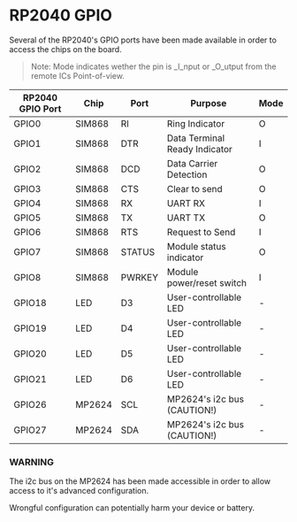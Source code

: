 # RP2040 GPIO

Several of the RP2040's GPIO ports have been made available in order to access the chips on the board.

> Note: Mode indicates wether the pin is _I_nput or _O_utput from the remote ICs Point-of-view.

| RP2040 GPIO Port    | Chip      | Port   | Purpose                             | Mode
|---------------------|-----------|--------|-------------------------------------|-----------|
| GPIO0               | SIM868    | RI     | Ring Indicator                      | O         |
| GPIO1               | SIM868    | DTR    | Data Terminal Ready Indicator       | I         |
| GPIO2               | SIM868    | DCD    | Data Carrier Detection              | O         |
| GPIO3               | SIM868    | CTS    | Clear to send                       | O         |
| GPIO4               | SIM868    | RX     | UART RX                             | I         |
| GPIO5               | SIM868    | TX     | UART TX                             | O         |
| GPIO6               | SIM868    | RTS    | Request to Send                     | I         |
| GPIO7               | SIM868    | STATUS | Module status indicator             | O         |
| GPIO8               | SIM868    | PWRKEY | Module power/reset switch           | I         |
| GPIO18              | LED       | D3     | User-controllable LED               | -         |
| GPIO19              | LED       | D4     | User-controllable LED               | -         |
| GPIO20              | LED       | D5     | User-controllable LED               | -         |
| GPIO21              | LED       | D6     | User-controllable LED               | -         |
| GPIO26              | MP2624    | SCL    | MP2624's i2c bus (CAUTION!)         | -         |
| GPIO27              | MP2624    | SDA    | MP2624's i2c bus (CAUTION!)         | -         |
 

### WARNING
The i2c bus on the MP2624 has been made accessible in order to allow access to it's advanced configuration.

Wrongful configuration can potentially harm your device or battery.
